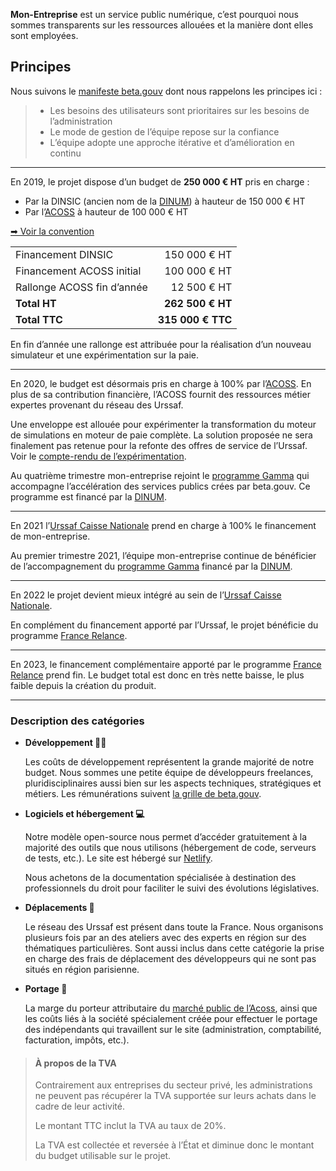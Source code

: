 **Mon-Entreprise** est un service public numérique, c’est pourquoi nous
sommes transparents sur les ressources allouées et la manière dont elles sont
employées.

## Principes

Nous suivons le [manifeste beta.gouv](https://beta.gouv.fr/manifeste)
dont nous rappelons les principes ici&nbsp;:

> -   Les besoins des utilisateurs sont prioritaires sur les besoins de l’administration
> -   Le mode de gestion de l’équipe repose sur la confiance
> -   L’équipe adopte une approche itérative et d’amélioration en continu

---

En 2019, le projet dispose d’un budget de **250 000 € HT** pris en charge :

-   Par la DINSIC (ancien nom de la [DINUM](https://www.numerique.gouv.fr/dinum/)) à hauteur de 150 000 € HT
-   Par l’[ACOSS](https://www.acoss.fr) à hauteur de 100 000 € HT

[➡ Voir la convention](https://static.data.gouv.fr/resources/conventions-de-partenariat/20190423-181035/convention-du-15-avril-2019.pdf)

|                            |                   |
| -------------------------- | ----------------: |
| Financement DINSIC         |      150 000 € HT |
| Financement ACOSS initial  |      100 000 € HT |
| Rallonge ACOSS fin d’année |       12 500 € HT |
| **Total HT**               |  **262 500 € HT** |
| **Total TTC**              | **315 000 € TTC** |

En fin d’année une rallonge est attribuée pour la réalisation d’un nouveau
simulateur et une expérimentation sur la paie.

---

En 2020, le budget est désormais pris en charge à 100% par
l’[ACOSS](https://www.acoss.fr). En plus de sa contribution financière, l’ACOSS
fournit des ressources métier expertes provenant du réseau des Urssaf.

Une enveloppe est allouée pour expérimenter la transformation du moteur de
simulations en moteur de paie complète. La solution proposée ne sera finalement
pas retenue pour la refonte des offres de service de l’Urssaf. Voir le
[compte-rendu de l’expérimentation](https://pad.incubateur.net/s/ulS0EWvxK#).

Au quatrième trimestre mon-entreprise rejoint le [programme
Gamma](https://blog.beta.gouv.fr/dinsic/2020/08/20/acceleration-des-startups-d-etat-d-un-retour-d-experience-a-l-experimentation-d-un-programme-d-accompagnement-cible-1/)
qui accompagne l’accélération des services publics crées par beta.gouv. Ce
programme est financé par la [DINUM](https://www.numerique.gouv.fr/dinum/).

---

En 2021 l’[Urssaf Caisse Nationale](https://www.acoss.fr) prend en charge à 100%
le financement de mon-entreprise.

Au premier trimestre 2021, l’équipe mon-entreprise continue de bénéficier de
l’accompagnement du [programme
Gamma](https://beta.gouv.fr/approche/acceleration) financé par la
[DINUM](https://www.numerique.gouv.fr/dinum/).

---

En 2022 le projet devient mieux intégré au sein de l’[Urssaf Caisse Nationale](https://www.acoss.fr).

En complément du financement apporté par l’Urssaf, le projet bénéficie du programme [France Relance](https://france-relance.transformation.gouv.fr/).

---

En 2023, le financement complémentaire apporté par le programme [France Relance](https://france-relance.transformation.gouv.fr/) prend fin. Le budget total est donc en très nette baisse, le plus faible depuis la création du produit.

---

### Description des catégories

-   **Développement 👨‍💻**

    Les coûts de développement représentent la grande majorité de notre budget.
    Nous sommes une petite équipe de développeurs freelances,
    pluridisciplinaires aussi bien sur les aspects techniques, stratégiques et
    métiers. Les rémunérations suivent
    [la grille de beta.gouv](https://doc.incubateur.net/communaute/travailler-a-beta-gouv/recrutement/remuneration).

-   **Logiciels et hébergement 💻**

    Notre modèle open-source nous permet d’accéder gratuitement à la majorité des
    outils que nous utilisons (hébergement de code, serveurs de tests, etc.). Le
    site est hébergé sur [Netlify](https://www.netlify.com).

    Nous achetons de la documentation spécialisée à destination des
    professionnels du droit pour faciliter le suivi des évolutions législatives.

-   **Déplacements 🚅**

    Le réseau des Urssaf est présent dans toute la France. Nous organisons
    plusieurs fois par an des ateliers avec des experts en région sur des
    thématiques particulières. Sont aussi inclus dans cette catégorie la prise en
    charge des frais de déplacement des développeurs qui ne sont pas situés en
    région parisienne.

-   **Portage 🤝**

    La marge du porteur attributaire du
    [marché public de l’Acoss](https://www.acoss.fr/home/fournisseurs.html), ainsi que les coûts liés à la société spécialement créée pour effectuer le portage des indépendants qui travaillent sur le site (administration, comptabilité, facturation, impôts, etc.).

> #### À propos de la TVA
>
> Contrairement aux entreprises du secteur privé, les administrations ne peuvent
> pas récupérer la TVA supportée sur leurs achats dans le cadre de leur
> activité.
>
> Le montant TTC inclut la TVA au taux de 20%.
>
> La TVA est collectée et reversée à l’État et diminue donc le montant du budget
> utilisable sur le projet.
